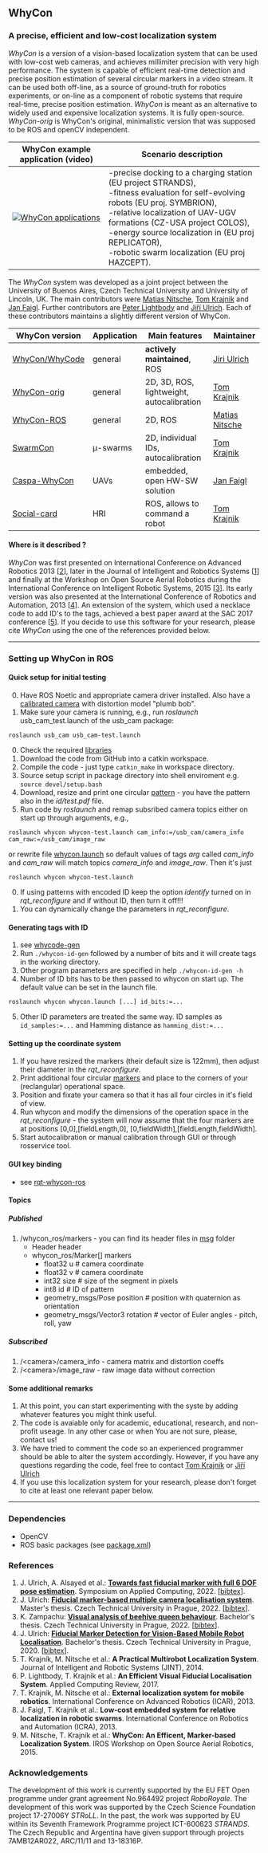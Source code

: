 ## WhyCon

### A precise, efficient and low-cost localization system 

_WhyCon_ is a version of a vision-based localization system that can be used with low-cost web cameras, and achieves millimiter precision with very high performance.
The system is capable of efficient real-time detection and precise position estimation of several circular markers in a video stream. 
It can be used both off-line, as a source of ground-truth for robotics experiments, or on-line as a component of robotic systems that require real-time, precise position estimation.
_WhyCon_ is meant as an alternative to widely used and expensive localization systems. It is fully open-source.
_WhyCon-orig_ is WhyCon's original, minimalistic version that was supposed to be ROS and openCV independent.


| WhyCon example application (video)  | Scenario description |
| ------ | ----------- |
|[![WhyCon applications](https://raw.githubusercontent.com/wiki/gestom/WhyCon/pics/whycon.png)](https://www.youtube.com/watch?v=KgKrN8_EmUA"AAAA")|-precise docking to a charging station (EU project STRANDS),<br/> -fitness evaluation for self-evolving robots (EU proj. SYMBRION),<br/>-relative localization of UAV-UGV formations (CZ-USA project COLOS),<br/>-energy source localization in (EU proj REPLICATOR),<br/>-robotic swarm localization (EU proj HAZCEPT).|

The _WhyCon_ system was developed as a joint project between the University of Buenos Aires, Czech Technical University and University of Lincoln, UK.
The main contributors were [Matias Nitsche](https://scholar.google.co.uk/citations?user=Z0hQoRUAAAAJ&hl=en&oi=ao), [Tom Krajnik](http://scholar.google.co.uk/citations?user=Qv3nqgsAAAAJ&hl=en&oi=ao) and [Jan Faigl](https://scholar.google.co.uk/citations?user=-finD_sAAAAJ&hl=en). Further contributors are [Peter Lightbody](https://scholar.google.com/citations?user=tBUM-8oAAAAJ&hl=cs&oi=ao) and [Jiří Ulrich](https://scholar.google.com/citations?hl=cs&user=vMtZ5FcAAAAJ). Each of these contributors maintains a slightly different version of WhyCon.

| WhyCon version  | Application | Main features | Maintainer|
| --------------- | ----------- | ------ | ----- |
| [WhyCon/WhyCode](https://github.com/jiriUlr/whycon-ros) | general | **actively maintained**, ROS | [Jiri Ulrich](https://scholar.google.com/citations?user=vMtZ5FcAAAAJ&hl=cs&oi=ao) |
| [WhyCon-orig](https://github.com/gestom/whycon-orig) | general | 2D, 3D, ROS, lightweight, autocalibration | [Tom Krajnik](http://scholar.google.co.uk/citations?user=Qv3nqgsAAAAJ&hl=en&oi=ao)|
| [WhyCon-ROS](https://github.com/lrse/whycon) | general | 2D, ROS | [Matias Nitsche](https://scholar.google.co.uk/citations?user=Z0hQoRUAAAAJ&hl=en&oi=ao) |
| [SwarmCon](https://github.com/gestom/CosPhi/tree/master/Localization) | μ-swarms | 2D, individual IDs, autocalibration | [Tom Krajnik](http://scholar.google.co.uk/citations?user=Qv3nqgsAAAAJ&hl=en&oi=ao) |
| [Caspa-WhyCon](http://robotics.fel.cvut.cz/faigl/caspa/) | UAVs | embedded, open HW-SW solution | [Jan Faigl](https://scholar.google.co.uk/citations?user=-finD_sAAAAJ&hl=en) |
| [Social-card](https://github.com/strands-project/strands_social/tree/hydro-devel/social_card_reader) | HRI | ROS, allows to command a robot | [Tom Krajnik](http://scholar.google.co.uk/citations?user=Qv3nqgsAAAAJ&hl=en&oi=ao) |

#### Where is it described ?

<i>WhyCon</i> was first presented on International Conference on Advanced Robotics 2013 [[2](#references)], later in the Journal of Intelligent and Robotics Systems [[1](#references)] and finally at the Workshop on Open Source Aerial Robotics during the International Conference on Intelligent Robotic Systems, 2015 [[3](#references)]. Its early version was also presented at the International Conference of Robotics and Automation, 2013 [[4](#references)]. An extension of the system, which used a necklace code to add ID's to the tags, achieved a best paper award at the SAC 2017 conference [[5](#references)].
If you decide to use this software for your research, please cite <i>WhyCon</i> using the one of the references provided below.

-----

### Setting up WhyCon in ROS

#### Quick setup for initial testing

0. Have ROS Noetic and appropriate camera driver installed. Also have a <a href="http://wiki.ros.org/camera_calibration/Tutorials/MonocularCalibration">calibrated camera</a> with distortion model "plumb bob".
0. Make sure your camera is running, e.g., run <i>roslaunch</i> usb_cam_test.launch of the usb_cam package:
```
roslaunch usb_cam usb_cam-test.launch
``` 
0. Check the required <a href="#dependencies">libraries</a>
0. Download the code from GitHub into a catkin workspace.
0. Compile the code - just type `catkin_make` in workspace directory.
0. Source setup script in package directory into shell enviroment e.g. `source devel/setup.bash`
0. Download, resize and print one circular <a href="id/test.pdf">pattern</a> - you have the pattern also in the <i>id/test.pdf</i> file.
0. Run code by <i>roslaunch</i> and remap subsribed camera topics either on start up through arguments, e.g.,
```
roslaunch whycon whycon-test.launch cam_info:=/usb_cam/camera_info cam_raw:=/usb_cam/image_raw
```
or rewrite file <a href="launch/whycon.launch">whycon.launch</a> so default values of tags <i>arg</i> called <i>cam_info</i> and <i>cam_raw</i> will match topics <i>camera_info</i> and <i>image_raw</i>. Then it's just
```
roslaunch whycon whycon-test.launch
```
0. If using patterns with encoded ID keep the option <i>identify</i> turned on in <i>rqt_reconfigure</i> and if without ID, then turn it off!!!
0. You can dynamically change the parameters in <i>rqt_reconfigure</i>.

#### Generating tags with ID

1. see [whycode-gen](https://github.com/jiriUlr/whycode-gen)
2. Run `./whycon-id-gen` followed by a number of bits and it will create tags in the working directory.
3. Other program parameters are specified in help `./whycon-id-gen -h`
4. Number of ID bits has to be then passed to whycon on start up. The default value can be set in the launch file.
```
roslaunch whycon whycon.launch [...] id_bits:=...
```
5. Other ID parameters are treated the same way. ID samples as `id_samples:=...` and Hamming distance as `hamming_dist:=...`

#### Setting up the coordinate system

1. If you have resized the markers (their default size is 122mm), then adjust their diameter in the <i>rqt_reconfigure</i>.
2. Print additional four circular <a href="id/test.pdf">markers</a> and place to the corners of your (reclangular) operational space.
3. Position and fixate your camera so that it has all four circles in it's field of view.
4. Run whycon and modify the dimensions of the operation space in the <i>rqt_reconfigure</i> - the system will now assume that the four markers are at positions [0,0],[fieldLength,0], [0,fieldWidth],[fieldLength,fieldWidth].
5. Start autocalibration or manual calibration through GUI or through rosservice tool.

#### GUI key binding

- see [rqt-whycon-ros](https://github.com/jiriUlr/rqt-whycon-ros)

#### Topics
##### Published
1. /whycon_ros/markers - you can find its header files in <a href="msg/">msg</a> folder
   - Header header
   - whycon_ros/Marker[] markers
     - float32 u                        # camera coordinate
     - float32 v                        # camera coordinate
     - int32 size                       # size of the segment in pixels
     - int8 id                          # ID of pattern
     - geometry_msgs/Pose position      # position with quaternion as orientation
     - geometry_msgs/Vector3 rotation   # vector of Euler angles - pitch, roll, yaw
##### Subscribed
1. /&lt;camera&gt;/camera_info - camera matrix and distortion coeffs
2. /&lt;camera&gt;/image_raw - raw image data without correction

#### Some additional remarks

1. At this point, you can start experimenting with the syste by adding whatever features you might think useful.
2. The code is avaiable only for academic, educational, research, and non-profit useage. In any other case or when You are not sure, please, contact us!
2. We have tried to comment the code so an experienced programmer should be able to alter the system accordingly. However, if you have any questions regarding the code, feel free to contact [Tom Krajnik](http://scholar.google.co.uk/citations?user=Qv3nqgsAAAAJ&hl=en&oi=ao) or [Jiří Ulrich](https://scholar.google.com/citations?user=vMtZ5FcAAAAJ&hl=cs&oi=ao)
3. If you use this localization system for your research, please don't forget to cite at least one relevant paper below.

<hr>

### <a name="dependencies">Dependencies</a>

- OpenCV
- ROS basic packages (see <a href="package.xml">package.xml</a>)

### References
1. J. Ulrich, A. Alsayed et al.: **[Towards fast fiducial marker with full 6 DOF pose estimation](https://dl.acm.org/doi/abs/10.1145/3477314.3507043)**. Symposium on Applied Computing, 2022. [[bibtex](https://gist.github.com/jiriUlr/7d333e90c43e6b41c79e5150c7a59267)].
1. J. Ulrich: **[Fiducial marker-based multiple camera localisation system](https://dspace.cvut.cz/bitstream/handle/10467/101526/F3-DP-2022-Ulrich-Jiri-main.pdf?sequence=-1&isAllowed=y)**. Master's thesis. Czech Technical University in Prague, 2022. [[bibtex](https://gist.github.com/jiriUlr/e8d53c7edd6b14c824e67e60596a489f)].
3. K. Zampachu: **[Visual analysis of beehive queen behaviour](https://dspace.cvut.cz/bitstream/handle/10467/101048/F3-BP-2022-Zampachu-Kristi-main.pdf?sequence=-1&isAllowed=y)**. Bachelor's thesis. Czech Technical University in Prague, 2022. [[bibtex](https://gist.github.com/jiriUlr/eb08ee4b183c615e312ab2db767e9b18)].
1. J. Ulrich: **[Fiducial Marker Detection for Vision-Based Mobile Robot Localisation](https://dspace.cvut.cz/bitstream/handle/10467/89879/F3-BP-2020-Ulrich-Jiri-main.pdf?sequence=-1&isAllowed=y)**. Bachelor's thesis. Czech Technical University in Prague, 2020. [[bibtex](https://gist.github.com/jiriUlr/348d42b7a1cdd08b94953adedc50c5d7)].
1. T. Krajník, M. Nitsche et al.: <b>A Practical Multirobot Localization System</b>. Journal of Intelligent and Robotic Systems (JINT), 2014.
1. P. Lightbody, T. Krajník et al.: <b>An Efficient Visual Fiducial Localisation System</b>. Applied Computing Review, 2017.
1. T. Krajník, M. Nitsche et al.: <b>External localization system for mobile robotics</b>. International Conference on Advanced Robotics (ICAR), 2013.
1. J. Faigl, T. Krajník et al.: <b>Low-cost embedded system for relative localization in robotic swarms</b>. International Conference on Robotics and Automation (ICRA), 2013.
1. M. Nitsche, T. Krajník et al.: <b>WhyCon: An Efficent, Marker-based Localization System</b>. IROS Workshop on Open Source Aerial Robotics, 2015.

### Acknowledgements

The development of this work is currently supported by the EU FET Open programme under grant agreement No.964492 project _RoboRoyale_.
The development of this work was supported by the Czech Science Foundation project 17-27006Y _STRoLL_.
In the past, the work was supported by EU within its Seventh Framework Programme project ICT-600623 _STRANDS_.
The Czech Republic and Argentina have given support through projects 7AMB12AR022, ARC/11/11 and 13-18316P.
